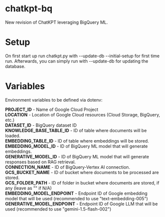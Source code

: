 # chatkpt-bq
New revision of ChatKPT leveraging BigQuery ML.

# Setup
On first start up run chatkpt.py with --update-db --initial-setup for first time run.
Afterwards, you can simply run with --update-db for updating the database.

# Variables
Environment variables to be defined via dotenv:

**PROJECT_ID** - Name of Google Cloud Project  
**LOCATION** - Location of Google Cloud resources (Cloud Storage, BigQuery, etc.)  
**DATASET_ID** - BigQuery dataset ID  
**KNOWLEDGE_BASE_TABLE_ID** - ID of table where documents will be loaded.  
**EMBEDDING_TABLE_ID** - ID of table where embeddings will be stored.  
**EMBEDDING_MODEL_ID** - ID of BigQuery ML model that will generate embeddings.  
**GENERATIVE_MODEL_ID** - ID of BigQuery ML model that will generate responses based on RAG retrieval.  
**CONNECTION_NAME** - ID of BigQuery-Vertex AI connection.  
**GCS_BUCKET_NAME** - ID of bucket where documents to be processed are stored.  
**GCS_FOLDER_PATH** - ID of folder in bucket where documents are stored, if any (leave as "" if N/A)  
**EMBEDDING_MODEL_ENDPOINT** - Endpoint ID of Google embedding model that will be used (recommended to use "text-embedding-005")  
**GENERATIVE_MODEL_ENDPOINT** - Endpoint ID of Google LLM that will be used (recommended to use "gemini-1.5-flash-002")  
